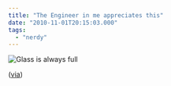 ```yaml
---
title: "The Engineer in me appreciates this"
date: "2010-11-01T20:15:03.000"
tags: 
  - "nerdy"
---
```


![Glass is always full](http://i146.photobucket.com/albums/r255/fightclub2405/blog%202/1797_9350_450.jpg)

([via](http://meagainstthem.com/2010/11/01/5860))
